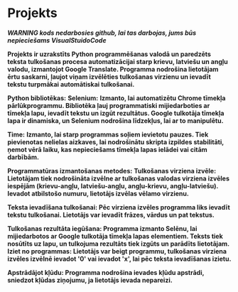 # Projekts
***WARNING kods nedarbosies github, lai tas darbojas, jums būs nepieciešams VisualStuidoCode***

**Projekts ir uzrakstīts Python programmēšanas valodā un paredzēts teksta tulkošanas procesa automatizācijai starp krievu, latviešu un angļu valodu, izmantojot Google Translate. Programma nodrošina lietotājam ērtu saskarni, ļaujot viņam izvēlēties tulkošanas virzienu un ievadīt tekstu turpmākai automātiskai tulkošanai.**

**Python bibliotēkas:**
  **Selenium:**
  **Izmanto, lai automatizētu Chrome tīmekļa pārlūkprogrammu.
    Bibliotēka ļauj programmatiski mijiedarboties ar tīmekļa lapu, ievadīt tekstu un izgūt rezultātus.
    Google tulkotāja tīmekļa lapa ir dinamiska, un Selenium nodrošina līdzekļus, lai ar to manipulētu.**
    
  **Time:**
  **Izmanto, lai starp programmas soļiem ievietotu pauzes.
    Tiek pievienotas nelielas aizkaves, lai nodrošinātu skripta izpildes stabilitāti, ņemot vērā laiku, kas nepieciešams tīmekļa lapas ielādei vai citām darbībām.**
    
  **Programmatūras izmantošanas metodes:**
    **Tulkošanas virziena izvēle:
    Lietotājam tiek nodrošināta izvēlne ar tulkošanas valodas virziena izvēles iespējām (krievu-angļu, latviešu-angļu, angļu-krievu, angļu-latviešu).
    Ievadot atbilstošo numuru, lietotājs izvēlas vēlamo virzienu.**
    
  **Teksta ievadīšana tulkošanai:
    Pēc virziena izvēles programma liks ievadīt tekstu tulkošanai.
    Lietotājs var ievadīt frāzes, vārdus un pat tekstus.**
    
  **Tulkošanas rezultāta iegūšana:
    Programma izmanto Selēnu, lai mijiedarbotos ar Google tulkotāja tīmekļa lapas elementiem.
    Teksts tiek nosūtīts uz lapu, un tulkojuma rezultāts tiek izgūts un parādīts lietotājam.**
  **Iziet no programmas:
    Lietotājs var beigt programmu, tulkošanas virziena izvēles izvēlnē ievadot '0' vai ievadot 'x', lai pēc teksta ievadīšanas izietu.**
    
  **Apstrādājot kļūdu:
    Programma nodrošina ievades kļūdu apstrādi, sniedzot kļūdas ziņojumu, ja lietotājs ievada nepareizi.**
    

